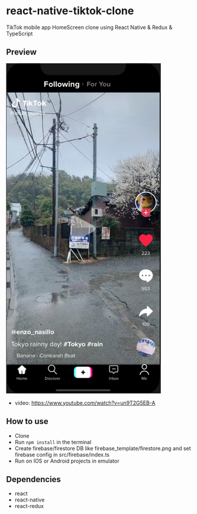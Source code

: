 # react-native-tiktok-clone
TikTok mobile app HomeScreen clone using React Native & Redux & TypeScript

## Preview
![homescreen](/preview/Home.png)
- video: https://www.youtube.com/watch?v=un9T2G5EB-A

## How to use
- Clone
- Run `npm install` in the terminal
- Create firebase/firestore DB like firebase_template/firestore.png and set firebase config in src/firebase/index.ts 
- Run on IOS or Android projects in emulator

## Dependencies
- react
- react-native
- react-redux
